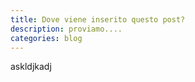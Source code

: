 ```yaml
---
title: Dove viene inserito questo post?
description: proviamo....
categories: blog
---
```

askldjkadj

